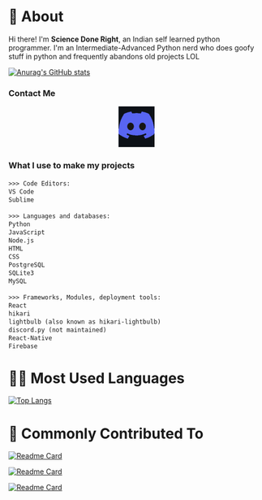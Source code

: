 # 👋 About

Hi there! I'm **Science Done Right**, an Indian self learned python programmer.
I'm an Intermediate-Advanced Python nerd who does goofy stuff in python and frequently abandons old projects LOL

[![Anurag's GitHub stats](https://github-readme-stats.vercel.app/api?username=Code-Done-Right&show_icons=true&theme=radical)](https://github.com/anuraghazra/github-readme-stats)


### Contact Me

<p align='center'>
    <a href='https://discord.gg/bTnheyspUm'><img src='discord_logo.png'/></a>
</p>

### What I use to make my projects
```
>>> Code Editors:
VS Code
Sublime

>>> Languages and databases:
Python
JavaScript
Node.js
HTML
CSS
PostgreSQL
SQLite3
MySQL

>>> Frameworks, Modules, deployment tools:
React
hikari
lightbulb (also known as hikari-lightbulb)
discord.py (not maintained)
React-Native
Firebase
```

# 👨‍💻 Most Used Languages

[![Top Langs](https://github-readme-stats.vercel.app/api/top-langs/?username=Code-Done-Right&layout=compact&bg_color=191919&text_color=dbdbdb)](https://github.com/Code-Donbe-Right/Economica)

# 🌟 Commonly Contributed To

[![Readme Card](https://github-readme-stats.vercel.app/api/pin/?username=Code-Done-Right&repo=Sciencium&text_color=dbdbdb&bg_color=191919)](https://github.com/Code-Done-Right/Sciencium)

[![Readme Card](https://github-readme-stats.vercel.app/api/pin/?username=Code-Done-Right&repo=Economica&text_color=dbdbdb&bg_color=191919)](https://github.com/Code-Done-Right/Ecopnomica)

[![Readme Card](https://github-readme-stats.vercel.app/api/pin/?username=Code-Done-Right&repo=Fast-API-Testing&text_color=dbdbdb&bg_color=191919)](https://github.com/Code-Done-Right/Fast-API-Testing)
